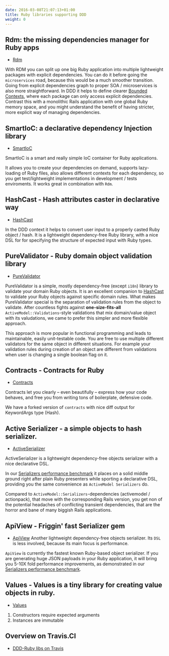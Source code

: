 ```yaml
---
date: 2016-03-08T21:07:13+01:00
title: Ruby libraries supporting DDD
weight: 0
---
```



## Rdm: the missing dependencies manager for Ruby apps

- <a href="https://ddd-ruby.github.io/rdm/" target="_blank">Rdm</a>

With RDM you can split up one big Ruby application into multiple lightweight packages with explicit dependencies. You can do it before going the `microservices` road, because this would be a much smoother transition. Going from explicit dependencies graph to proper SOA / microservices is also more straightforward. In DDD it helps to define clearer [Bounded Contexts](http://martinfowler.com/bliki/BoundedContext.html), where each package can only access explicit dependencies. Contrast this with a monolithic Rails application with one global Ruby memory space, and you might understand the benefit of having stricter, more explicit way of managing dependencies.


## SmartIoC: a declarative dependency Injection library

- <a href="https://ddd-ruby.github.io/smart_ioc/" target="_blank">SmartIoC</a>

SmartIoC is a smart and really simple IoC container for Ruby applications.

It allows you to create your dependencies on demand, supports lazy-loading of Ruby files, also allows different contexts for each dependency, so you get test/lightweight implementations in development / tests enviroments. It works great in combination with `Rdm`.



## HashCast - Hash attributes caster in declarative way

- <a href="https://ddd-ruby.github.io/hashcast/" target="_blank">HashCast</a>

In the DDD context it helps to convert user input to a properly casted Ruby object / hash. It is a lightweight dependency-free Ruby library, with a nice DSL for for specifying the structure of expected input with Ruby types.

## PureValidator - Ruby domain object validation library

- <a href="https://ddd-ruby.github.io/pure_validator/" target="_blank">PureValidator</a>

PureValidator is a simple, mostly dependency-free (except `i18n`) library to validate your domain Ruby objects. It is an excellent companion to <a href="https://ddd-ruby.github.io/hashcast/" target="_blank">HashCast</a> to validate your Ruby objects against specific domain rules. What makes PureValidator special is the separation of validation rules from the object to validate. After countless fights against __one-size-fits-all__ `ActiveModel::Validations`-style validations that mix domain/value object with its valudations, we came to prefer this simpler and more flexible approach.

This approach is more popular in functional programming and leads to maintainable, easily unit-testable code. You are free to use multiple different validators for the same object in different situations. For example your validation rules during creation of an object are different from validations when user is changing a single boolean flag on it.


## Contracts - Contracts for Ruby

- <a href="https://ddd-ruby.github.io/contracts.ruby/" target="_blank">Contracts</a>

Contracts let you clearly – even beautifully – express how your code behaves, and free you from writing tons of boilerplate, defensive code.

We have a forked version of `contracts` with nice diff output for KeywordArgs type (Hash).


## Active Serializer - a simple objects to hash serializer.

- <a href="https://ddd-ruby.github.io/active_serializer/" target="_blank">ActiveSerializer</a>

ActiveSerializer is a lightweight dependency-free objects serializer with a nice declarative DSL.

In our <a href="https://github.com/ddd-ruby/json_serialization_benchmark" target="_blank">Serializers performance benchmark</a> it places on a solid middle ground right after plain Ruby presenters while sporting a declarative DSL, providing you the same convenience as `ActiveModel Serializers` do.

Compared to `ActiveModel::Serializers`-dependencies (activemodel / actionpack), that move with the corresponding Rails version, you get non of the potential headaches of conflicting transient dependencies, that are the horror and bane of many biggish Rails applications.


## ApiView - Friggin' fast Serializer gem

- <a href="https://ddd-ruby.github.io/api_view/" target="_blank">ApiView</a>
Another lightweight dependency-free objects serializer. Its `DSL` is less involved, because its main focus is performance.

`ApiView` is currently the fastest known Ruby-based object serializer. If you are generating huge JSON payloads in your Ruby application, it will bring you 5-10X fold performance improvements, as demonstrated in our <a href="https://github.com/ddd-ruby/json_serialization_benchmark" target="_blank">Serializers performance benchmark</a>.


## Values - Values is a tiny library for creating value objects in ruby.

- <a href="https://github.com/tcrayford/Values" target="_blank">Values</a>

1. Constructors require expected arguments
1. Instances are immutable


## Overview on Travis.CI

- <a href="https://travis-ci.org/ddd-ruby" target="_blank">DDD-Ruby libs on Travis</a>
